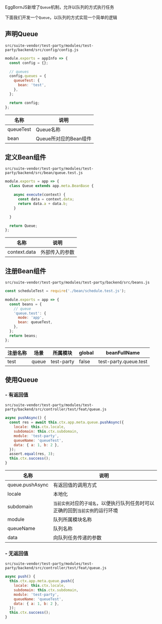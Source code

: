 EggBornJS新增了`Queue`机制，允许以队列的方式执行任务

下面我们开发一个`Queue`，以队列的方式实现一个简单的逻辑

## 声明Queue

`src/suite-vendor/test-party/modules/test-party/backend/src/config/config.js`

``` javascript
module.exports = appInfo => {
  const config = {};

  // queues
  config.queues = {
    queueTest: {
      bean: 'test',
    },
  };

  return config;
};
```

|名称|说明|
|--|--|
|queueTest|Queue名称|
|bean|Queue所对应的Bean组件|

## 定义Bean组件

`src/suite-vendor/test-party/modules/test-party/backend/src/bean/queue.test.js`

``` javascript
module.exports = app => {
  class Queue extends app.meta.BeanBase {

    async execute(context) {
      const data = context.data;
      return data.a + data.b;
    }

  }

  return Queue;
};
```

|名称|说明|
|--|--|
|context.data|外部传入的参数|

## 注册Bean组件

`src/suite-vendor/test-party/modules/test-party/backend/src/beans.js`

``` javascript
const scheduleTest = require('./bean/schedule.test.js');

module.exports = app => {
  const beans = {
    // queue
    'queue.test': {
      mode: 'app',
      bean: queueTest,
    },
  };
  return beans;
};
```

|注册名称|场景|所属模块|global|beanFullName|
|--|--|--|--|--|
|test|queue|test-party|false|test-party.queue.test|

## 使用Queue

### - 有返回值

`src/suite-vendor/test-party/modules/test-party/backend/src/controller/test/feat/queue.js`

``` javascript
async pushAsync() {
  const res = await this.ctx.app.meta.queue.pushAsync({
    locale: this.ctx.locale,
    subdomain: this.ctx.subdomain,
    module: 'test-party',
    queueName: 'queueTest',
    data: { a: 1, b: 2 },
  });
  assert.equal(res, 3);
  this.ctx.success();
}
```

|名称|说明|
|--|--|
|queue.pushAsync|有返回值的调用方式|
|locale|本地化|
|subdomain|`当前实例`对应的`子域名`，以便执行队列任务时可以正确的回到`当前实例`的运行环境|
|module|队列所属模块名称|
|queueName|队列名称|
|data|向队列任务传递的参数|

### - 无返回值

`src/suite-vendor/test-party/modules/test-party/backend/src/controller/test/feat/queue.js`

``` javascript
async push() {
  this.ctx.app.meta.queue.push({
    locale: this.ctx.locale,
    subdomain: this.ctx.subdomain,
    module: 'test-party',
    queueName: 'queueTest',
    data: { a: 1, b: 2 },
  });
  this.ctx.success();
}
```
